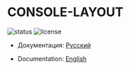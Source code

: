 # CONSOLE-LAYOUT

![status] ![license]

[license]: https://img.shields.io/github/license/ManushovRodion/skeleton-lib-node?style=for-the-badge
[status]: https://img.shields.io/badge/template-skeleton-9cf?style=for-the-badge

- Документация: [Русский](./md/README-RU.md)

- Documentation: [English](./md/README-EN.md)
